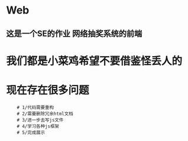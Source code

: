 ﻿# Web
## 这是一个SE的作业 网络抽奖系统的前端
 # 我们都是小菜鸡希望不要借鉴怪丢人的
 # 现在存在很多问题
        # 1/代码需要重构
        # 2/需要删除冗余html文档
        # 3/进一步去写js文件
        # 4/学习各种js框架
        # 5/完成展示
